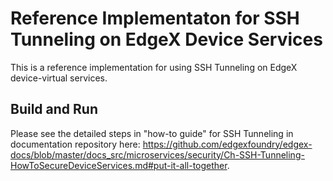 # Reference Implementaton for SSH Tunneling on EdgeX Device Services

This is a reference implementation for using SSH Tunneling on EdgeX device-virtual services.

## Build and Run

Please see the detailed steps in "how-to guide" for SSH Tunneling in documentation repository here: <https://github.com/edgexfoundry/edgex-docs/blob/master/docs_src/microservices/security/Ch-SSH-Tunneling-HowToSecureDeviceServices.md#put-it-all-together>.
